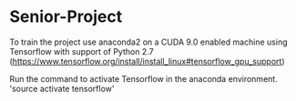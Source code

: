 # Senior-Project

To train the project use anaconda2 on a CUDA 9.0 enabled machine using Tensorflow with support of Python 2.7
(https://www.tensorflow.org/install/install_linux#tensorflow_gpu_support)

Run the command to activate Tensorflow in the anaconda environment.
'source activate tensorflow'

